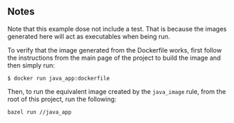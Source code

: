 ## Notes

Note that this example dose not include a test.
That is because the images generated here will act as executables when being run.

To verify that the image generated from the Dockerfile works, first follow the
instructions from the main page of the project to build the image and then
simply run:
```
$ docker run java_app:dockerfile
```

Then, to run the equivalent image created by the ```java_image``` rule, from
the root of this project, run the following:
```
bazel run //java_app
```
